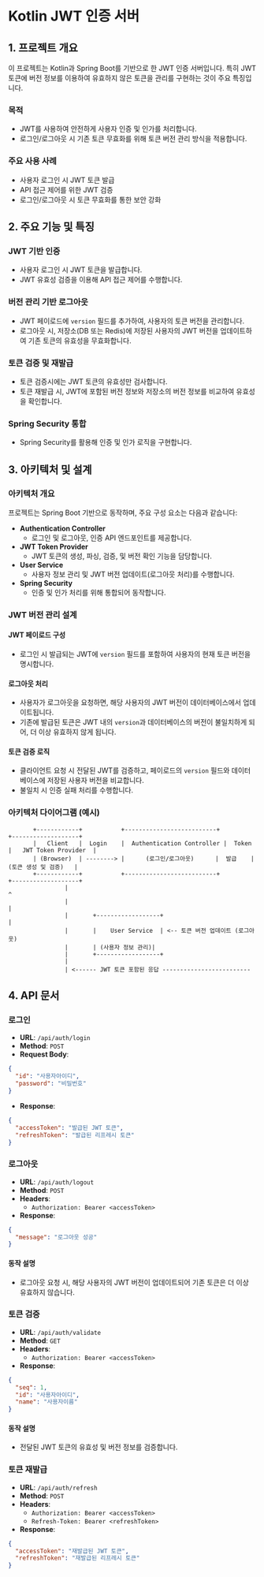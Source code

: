 # Kotlin JWT 인증 서버

## 1. 프로젝트 개요
이 프로젝트는 Kotlin과 Spring Boot를 기반으로 한 JWT 인증 서버입니다.
특히 JWT 토큰에 버전 정보를 이용하여 유효하지 않은 토큰을 관리를 구현하는 것이 주요 특징입니다.

### 목적
- JWT를 사용하여 안전하게 사용자 인증 및 인가를 처리합니다.
- 로그인/로그아웃 시 기존 토큰 무효화를 위해 토큰 버전 관리 방식을 적용합니다.

### 주요 사용 사례
- 사용자 로그인 시 JWT 토큰 발급
- API 접근 제어를 위한 JWT 검증
- 로그인/로그아웃 시 토큰 무효화를 통한 보안 강화

## 2. 주요 기능 및 특징
### JWT 기반 인증
- 사용자 로그인 시 JWT 토큰을 발급합니다.
- JWT 유효성 검증을 이용해 API 접근 제어를 수행합니다.

### 버전 관리 기반 로그아웃
- JWT 페이로드에 `version` 필드를 추가하여, 사용자의 토큰 버전을 관리합니다.
- 로그아웃 시, 저장소(DB 또는 Redis)에 저장된 사용자의 JWT 버전을 업데이트하여 기존 토큰의 유효성을 무효화합니다.

### 토큰 검증 및 재발급
- 토큰 검증시에는 JWT 토큰의 유효성만 검사합니다.
- 토큰 재발급 시, JWT에 포함된 버전 정보와 저장소의 버전 정보를 비교하여 유효성을 확인합니다.

### Spring Security 통합
- Spring Security를 활용해 인증 및 인가 로직을 구현합니다.

## 3. 아키텍처 및 설계
### 아키텍처 개요
프로젝트는 Spring Boot 기반으로 동작하며, 주요 구성 요소는 다음과 같습니다:

- **Authentication Controller**
    - 로그인 및 로그아웃, 인증 API 엔드포인트를 제공합니다.
- **JWT Token Provider**
    - JWT 토큰의 생성, 파싱, 검증, 및 버전 확인 기능을 담당합니다.
- **User Service**
    - 사용자 정보 관리 및 JWT 버전 업데이트(로그아웃 처리)를 수행합니다.
- **Spring Security**
    - 인증 및 인가 처리를 위해 통합되어 동작합니다.

### JWT 버전 관리 설계
#### JWT 페이로드 구성
- 로그인 시 발급되는 JWT에 `version` 필드를 포함하여 사용자의 현재 토큰 버전을 명시합니다.

#### 로그아웃 처리
- 사용자가 로그아웃을 요청하면, 해당 사용자의 JWT 버전이 데이터베이스에서 업데이트됩니다.
- 기존에 발급된 토큰은 JWT 내의 `version`과 데이터베이스의 버전이 불일치하게 되어, 더 이상 유효하지 않게 됩니다.

#### 토큰 검증 로직
- 클라이언트 요청 시 전달된 JWT를 검증하고, 페이로드의 `version` 필드와 데이터베이스에 저장된 사용자 버전을 비교합니다.
- 불일치 시 인증 실패 처리를 수행합니다.

### 아키텍처 다이어그램 (예시)
```
       +------------+           +--------------------------+           +-------------------+
       |   Client   |  Login    |  Authentication Controller |  Token   |   JWT Token Provider  |
       | (Browser)  | --------> |      (로그인/로그아웃)      |  발급    |  (토큰 생성 및 검증)   |
       +------------+           +--------------------------+           +-------------------+
                |                                                        ^
                |                                                        |
                |       +------------------+                             |
                |       |    User Service  | <-- 토큰 버전 업데이트 (로그아웃)
                |       | (사용자 정보 관리)|
                |       +------------------+
                |
                | <------ JWT 토큰 포함된 응답 -------------------------
```

## 4. API 문서

### 로그인
- **URL**: `/api/auth/login`
- **Method**: `POST`
- **Request Body**:
```json
{
  "id": "사용자아이디",
  "password": "비밀번호"
}
```
- **Response**:
```json
{
  "accessToken": "발급된 JWT 토큰",
  "refreshToken": "발급된 리프레시 토큰"
}
```

### 로그아웃
- **URL**: `/api/auth/logout`
- **Method**: `POST`
- **Headers**:
    - `Authorization: Bearer <accessToken>`
- **Response**:
```json
{
  "message": "로그아웃 성공"
}
```

#### 동작 설명
- 로그아웃 요청 시, 해당 사용자의 JWT 버전이 업데이트되어 기존 토큰은 더 이상 유효하지 않습니다.

### 토큰 검증
- **URL**: `/api/auth/validate`
- **Method**: `GET`
- **Headers**:
    - `Authorization: Bearer <accessToken>`
- **Response**:
```json
{
  "seq": 1,
  "id": "사용자아이디",
  "name": "사용자이름"
}
```

#### 동작 설명
- 전달된 JWT 토큰의 유효성 및 버전 정보를 검증합니다.

### 토큰 재발급 
- **URL**: `/api/auth/refresh`
- **Method**: `POST`
- **Headers**:
    - `Authorization: Bearer <accessToken>`
    - `Refresh-Token: Bearer <refreshToken>`
- **Response**:
```json
{
  "accessToken": "재발급된 JWT 토큰",
  "refreshToken": "재발급된 리프레시 토큰"
}
